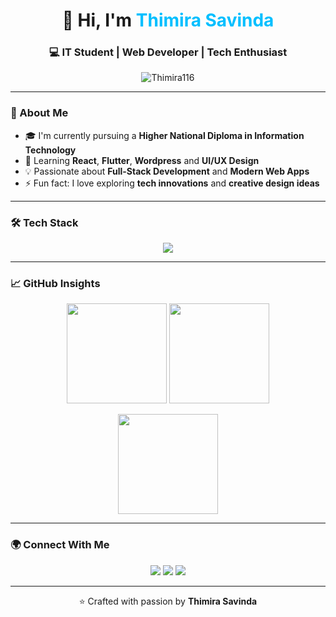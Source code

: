 <!-- Profile Header -->
<h1 align="center">👋 Hi, I'm <span style="color:#00BFFF;">Thimira Savinda</span></h1>
<h3 align="center">💻 IT Student | Web Developer | Tech Enthusiast</h3>

<p align="center">
  <img src="https://komarev.com/ghpvc/?username=Thimira116&label=Profile%20Views&color=00BFFF&style=flat" alt="Thimira116" />
</p>

---

### 🧠 About Me
- 🎓 I'm currently pursuing a **Higher National Diploma in Information Technology**
- 🌱 Learning **React**, **Flutter**, **Wordpress** and **UI/UX Design**
- 💡 Passionate about **Full-Stack Development** and **Modern Web Apps**
- ⚡ Fun fact: I love exploring **tech innovations** and **creative design ideas**

---

### 🛠️ Tech Stack
<p align="center">
  <img src="https://skillicons.dev/icons?i=html,css,js,php,react,mysql,git,github,vscode,figma" />
</p>

---

### 📈 GitHub Insights
<p align="center">
  <img src="https://github-readme-stats.vercel.app/api?username=Thimira116&show_icons=true&theme=tokyonight&hide_border=true" height="160"/>
  <img src="https://github-readme-streak-stats.herokuapp.com/?user=Thimira116&theme=tokyonight&hide_border=true" height="160"/>
</p>

<p align="center">
  <img src="https://github-readme-stats.vercel.app/api/top-langs/?username=Thimira116&layout=compact&theme=tokyonight&hide_border=true" height="160"/>
</p>

---

### 🌍 Connect With Me
<p align="center">
  <a href="mailto:thimirapostugc116@gmail.com"><img src="https://img.shields.io/badge/Email-D14836?style=for-the-badge&logo=gmail&logoColor=white"></a>
  <a href="https://www.linkedin.com/in/thimira-savinda-279482329/"><img src="https://img.shields.io/badge/LinkedIn-0077B5?style=for-the-badge&logo=linkedin&logoColor=white"></a>
  <a href="https://github.com/Thimira116"><img src="https://img.shields.io/badge/GitHub-181717?style=for-the-badge&logo=github&logoColor=white"></a>
</p>

---

<p align="center">⭐️ Crafted with passion by <strong>Thimira Savinda</strong></p>
